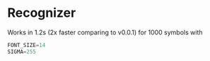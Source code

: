 # Recognizer

Works in 1.2s (2x faster comparing to v0.0.1) for 1000 symbols with
```python
FONT_SIZE=14
SIGMA=255
```
